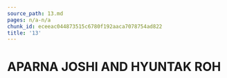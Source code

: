 ```yaml
---
source_path: 13.md
pages: n/a-n/a
chunk_id: eceeac044873515c6780f192aaca7078754ad822
title: '13'
---
```

# APARNA JOSHI AND HYUNTAK ROH
